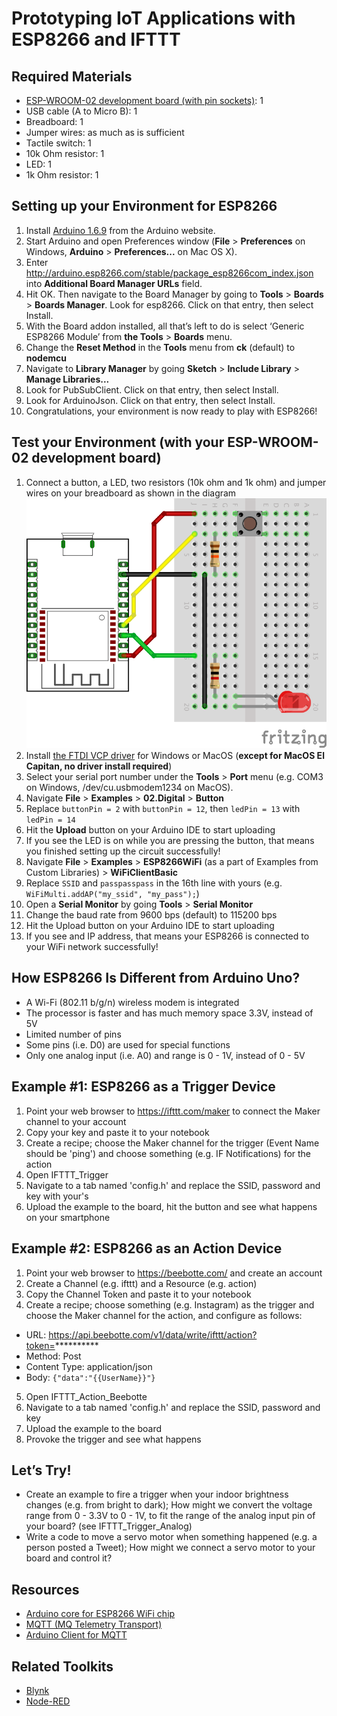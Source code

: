 # Prototyping IoT Applications with ESP8266 and IFTTT

## Required Materials

* [ESP-WROOM-02 development board (with pin sockets)](https://www.switch-science.com/catalog/2652/): 1
* USB cable (A to Micro B): 1
* Breadboard: 1
* Jumper wires: as much as is sufficient
* Tactile switch: 1
* 10k Ohm resistor: 1
* LED: 1
* 1k Ohm resistor: 1

## Setting up your Environment for ESP8266

1. Install [Arduino 1.6.9](https://www.arduino.cc/en/Main/Software) from the Arduino website.
2. Start Arduino and open Preferences window (**File** > **Preferences** on Windows, **Arduino** > **Preferences...** on Mac OS X).
3. Enter http://arduino.esp8266.com/stable/package_esp8266com_index.json into **Additional Board Manager URLs** field.
4. Hit OK. Then navigate to the Board Manager by going to **Tools** > **Boards** > **Boards Manager**. Look for esp8266. Click on that entry, then select Install.
5. With the Board addon installed, all that’s left to do is select ‘Generic ESP8266 Module’ from **the Tools** > **Boards** menu.
6. Change the **Reset Method** in the **Tools** menu from **ck** (default) to **nodemcu**
7. Navigate to **Library Manager** by going **Sketch** > **Include Library** > **Manage Libraries...**
8. Look for PubSubClient. Click on that entry, then select Install.
9. Look for ArduinoJson. Click on that entry, then select Install.
10. Congratulations, your environment is now ready to play with ESP8266!

## Test your Environment (with your ESP-WROOM-02 development board)

1. Connect a button, a LED, two resistors (10k ohm and 1k ohm) and jumper wires on your breadboard as shown in the diagram![layout.png](layout.png)
2. Install [the FTDI VCP driver](http://www.ftdichip.com/Drivers/VCP.htm) for Windows or MacOS (**except for MacOS El Capitan, no driver install required**)
3. Select your serial port number under the **Tools** > **Port** menu (e.g. COM3 on Windows, /dev/cu.usbmodem1234 on MacOS).
4. Navigate **File** > **Examples** > **02.Digital** > **Button**
5. Replace `buttonPin = 2` with `buttonPin = 12`, then `ledPin = 13` with `ledPin = 14`
6. Hit the **Upload** button on your Arduino IDE to start uploading
7. If you see the LED is on while you are pressing the button, that means you finished setting up the circuit successfully!
8. Navigate **File** > **Examples** > **ESP8266WiFi** (as a part of Examples from Custom Libraries) > **WiFiClientBasic**
9. Replace `SSID` and `passpasspass` in the 16th line with yours (e.g. `WiFiMulti.addAP("my_ssid", "my_pass");`)
10. Open a **Serial Monitor** by going **Tools** > **Serial Monitor**
11. Change the baud rate from 9600 bps (default) to 115200 bps
12. Hit the Upload button on your Arduino IDE to start uploading
13. If you see and IP address, that means your ESP8266 is connected to your WiFi network successfully!

## How ESP8266 Is Different from Arduino Uno?

* A Wi-Fi (802.11 b/g/n) wireless modem is integrated
* The processor is faster and has much memory space
3.3V, instead of 5V
* Limited number of pins
* Some pins (i.e. D0) are used for special functions
* Only one analog input (i.e. A0) and range is 0 - 1V, instead of 0 - 5V

## Example #1: ESP8266 as a Trigger Device

1. Point your web browser to https://ifttt.com/maker to connect the Maker channel to your account
2. Copy your key and paste it to your notebook
3. Create a recipe; choose the Maker channel for the trigger (Event Name should be 'ping') and choose something (e.g. IF Notifications) for the action
4. Open IFTTT_Trigger
5. Navigate to a tab named 'config.h' and replace the SSID, password and key with your's
6. Upload the example to the board, hit the button and see what happens on your smartphone

## Example #2: ESP8266 as an Action Device

1. Point your web browser to https://beebotte.com/ and create an account
2. Create a Channel (e.g. ifttt) and a Resource (e.g. action)
3. Copy the Channel Token and paste it to your notebook
4. Create a recipe; choose something (e.g. Instagram) as the trigger and choose the Maker channel for the action, and configure as follows:
  * URL: https://api.beebotte.com/v1/data/write/ifttt/action?token=**********
  * Method: Post
  * Content Type: application/json
  * Body: `{"data":"{{UserName}}"}`
5. Open IFTTT_Action_Beebotte
6. Navigate to a tab named 'config.h' and replace the SSID, password and key
7. Upload the example to the board
8. Provoke the trigger and see what happens

## Let’s Try!

* Create an example to fire a trigger when your indoor brightness changes (e.g. from bright to dark); How might we convert the voltage range from 0 - 3.3V to 0 - 1V, to fit the range of the analog input pin of your board? (see IFTTT_Trigger_Analog)
* Write a code to move a servo motor when something happened (e.g. a person posted a Tweet); How might we connect a servo motor to your board and control it?

## Resources

* [Arduino core for ESP8266 WiFi chip](https://github.com/esp8266/Arduino)
* [MQTT (MQ Telemetry Transport)]( http://mqtt.org/)
* [Arduino Client for MQTT]( http://pubsubclient.knolleary.net/)

## Related Toolkits

* [Blynk]( http://www.blynk.cc/)
* [Node-RED]( http://nodered.org/)